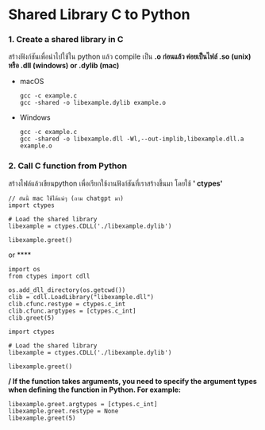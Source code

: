 # Shared Library C to Python

### 1. Create a shared library in C

สร้างฟังก์ชันเพื่อนำไปใช้ใน python แล้ว compile เป็น **.o ก่อนแล้ว ค่อยเป็นไฟล์ .so (unix) หรือ .dll (windows) or .dylib (mac)**

- macOS
  ```
  gcc -c example.c
  gcc -shared -o libexample.dylib example.o
  ```
- Windows
  ```
  gcc -c example.c
  gcc -shared -o libexample.dll -Wl,--out-implib,libexample.dll.a example.o
  ```

### 2. Call C function from Python

สร้างไฟล์แล้วเขียนpython เพื่อเรียกใช้งานฟังก์ชันที่เราสร้างขึ้นมา โดยใช้ **' ctypes'**

```
// อันนี้ mac ใช้ได้แน่ๆ (ถาม chatgpt มา)
import ctypes

# Load the shared library
libexample = ctypes.CDLL('./libexample.dylib')

libexample.greet()
```

or \*\*\*\*

```
import os
from ctypes import cdll

os.add_dll_directory(os.getcwd())
clib = cdll.LoadLibrary("libexample.dll")
clib.cfunc.restype = ctypes.c_int
clib.cfunc.argtypes = [ctypes.c_int]
clib.greet(5)
```

```
import ctypes

# Load the shared library
libexample = ctypes.CDLL('./libexample.dylib')

libexample.greet()
```

**/ If the function takes arguments, you need to specify the argument types when defining the function in Python. For example:**

```
libexample.greet.argtypes = [ctypes.c_int]
libexample.greet.restype = None
libexample.greet(5)
```
